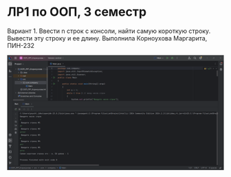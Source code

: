 # ЛР1 по ООП, 3 семестр
Вариант 1. Ввести n строк с консоли, найти самую короткую строку. Вывести эту строку и ее длину.
Выполнила Корноухова Маргарита, ПИН-232

![](screen1.png)
